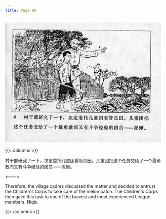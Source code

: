 ```yaml
---
title: Page 04
---
```


![niqiu page](./../../images/niqiu/seifert0397_nqkg_0008_004.jpg)

{{< columns >}}

村干部研究了一下，决定委托儿童团看管瓜田。儿童团把这个任务交给了一个最勇敢而又有斗争经验的团员——泥鳅。

<--->

Therefore, the village cadres discussed the matter and decided to entrust the Children's Corps to take care of the melon patch. The Children's Corps then gave this task to one of the bravest and most experienced League members: Niqiu.

{{< /columns >}}
